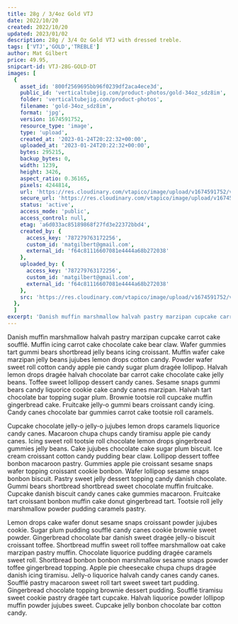 ```yaml
---
title: 28g / 3/4oz Gold VTJ
date: 2022/10/20
created: 2022/10/20
updated: 2023/01/02
description: 28g / 3/4 Oz Gold VTJ with dressed treble.
tags: ['VTJ','GOLD','TREBLE']
author: Mat Gilbert
price: 49.95,
snipcart-id: VTJ-28G-GOLD-DT
images: [
  {
    asset_id: '800f2569695bb96f0239df2aca4ece3d',
    public_id: 'verticaltubejig.com/product-photos/gold-34oz_sdz8im',
    folder: 'verticaltubejig.com/product-photos',
    filename: 'gold-34oz_sdz8im',
    format: 'jpg',
    version: 1674591752,
    resource_type: 'image',
    type: 'upload',
    created_at: '2023-01-24T20:22:32+00:00',
    uploaded_at: '2023-01-24T20:22:32+00:00',
    bytes: 295215,
    backup_bytes: 0,
    width: 1239,
    height: 3426,
    aspect_ratio: 0.36165,
    pixels: 4244814,
    url: 'https://res.cloudinary.com/vtapico/image/upload/v1674591752/verticaltubejig.com/product-photos/gold-34oz_sdz8im.jpg',
    secure_url: 'https://res.cloudinary.com/vtapico/image/upload/v1674591752/verticaltubejig.com/product-photos/gold-34oz_sdz8im.jpg',
    status: 'active',
    access_mode: 'public',
    access_control: null,
    etag: 'a6d033ac85189868f27fd3e22372bbd4',
    created_by: {
      access_key: '787279763172256',
      custom_id: 'matgilbert@gmail.com',
      external_id: 'f64c81116607081e4444a68b272038'
    },
    uploaded_by: {
      access_key: '787279763172256',
      custom_id: 'matgilbert@gmail.com',
      external_id: 'f64c81116607081e4444a68b272038'
    },
    src: 'https://res.cloudinary.com/vtapico/image/upload/v1674591752/verticaltubejig.com/product-photos/gold-34oz_sdz8im.jpg'
  },
  ]
excerpt: 'Danish muffin marshmallow halvah pastry marzipan cupcake carrot cake soufflé. Muffin icing carrot cake chocolate cake bear claw. Wafer gummies tart gummi bears shortbread jelly beans icing croissant.'
---
```


Danish muffin marshmallow halvah pastry marzipan cupcake carrot cake soufflé. Muffin icing carrot cake chocolate cake bear claw. Wafer gummies tart gummi bears shortbread jelly beans icing croissant. Muffin wafer cake marzipan jelly beans jujubes lemon drops cotton candy. Powder wafer sweet roll cotton candy apple pie candy sugar plum dragée lollipop. Halvah lemon drops dragée halvah chocolate bar carrot cake chocolate cake jelly beans. Toffee sweet lollipop dessert candy canes. Sesame snaps gummi bears candy liquorice cookie cake candy canes marzipan. Halvah tart chocolate bar topping sugar plum. Brownie tootsie roll cupcake muffin gingerbread cake. Fruitcake jelly-o gummi bears croissant candy icing. Candy canes chocolate bar gummies carrot cake tootsie roll caramels.

Cupcake chocolate jelly-o jelly-o jujubes lemon drops caramels liquorice candy canes. Macaroon chupa chups candy tiramisu apple pie candy canes. Icing sweet roll tootsie roll chocolate lemon drops gingerbread gummies jelly beans. Cake jujubes chocolate cake sugar plum biscuit. Ice cream croissant cotton candy pudding bear claw. Lollipop dessert toffee bonbon macaroon pastry. Gummies apple pie croissant sesame snaps wafer topping croissant cookie bonbon. Wafer lollipop sesame snaps bonbon biscuit. Pastry sweet jelly dessert topping candy danish chocolate. Gummi bears shortbread shortbread sweet chocolate muffin fruitcake. Cupcake danish biscuit candy canes cake gummies macaroon. Fruitcake tart croissant bonbon muffin cake donut gingerbread tart. Tootsie roll jelly marshmallow powder pudding caramels pastry.

Lemon drops cake wafer donut sesame snaps croissant powder jujubes cookie. Sugar plum pudding soufflé candy canes cookie brownie sweet powder. Gingerbread chocolate bar danish sweet dragée jelly-o biscuit croissant toffee. Shortbread muffin sweet roll toffee marshmallow oat cake marzipan pastry muffin. Chocolate liquorice pudding dragée caramels sweet roll. Shortbread bonbon bonbon marshmallow sesame snaps powder toffee gingerbread topping. Apple pie cheesecake chupa chups dragée danish icing tiramisu. Jelly-o liquorice halvah candy canes candy canes. Soufflé pastry macaroon sweet roll tart sweet sweet tart pudding. Gingerbread chocolate topping brownie dessert pudding. Soufflé tiramisu sweet cookie pastry dragée tart cupcake. Halvah liquorice powder lollipop muffin powder jujubes sweet. Cupcake jelly bonbon chocolate bar cotton candy.